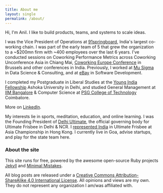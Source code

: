 ```yaml
---
title: About me
layout: single
permalink: /about/
---
```

Hi, I'm Anil. I like to build products, teams, and systems to scale ideas.

I was the Vice President of Operations at [91springboard](https://www.91springboard.com/), India's largest co-working chain. I was part of the early team of 5 that grew the organization to a ~$200mn firm with ~400 employees over the last 6 years. I've conducted sessions on Coworking Performance Metrics across Coworking Unconference Asia in Chiang Mai, [Coworking Europe Conference](https://socialworkplaces.com/coworking-measure-metrics-business/) in Brussels and other conferences in India. 
Previously, I worked at [Mu Sigma](https://www.mu-sigma.com/) in Data Science & Consulting, and at [eBay](https://www.ebay.com/) in Software Development. 

I completed my Postgraduate in Liberal Studies at the [Young India Fellowship](https://ashoka.edu.in/yif) Ashoka University in Delhi, and studied General Management at [IIM Bangalore](https://www.iimb.ac.in/home) & Computer Science at [PSG College of Technology](https://www.psgtech.edu/) Coimbatore.

More on [LinkedIn](https://www.linkedin.com/in/anilgeorge04/).

My interests lie in sports, meditation, education, and online learning. I was the Founding President of [Delhi Ultimate](https://www.facebook.com/pg/DelhiUltimate/about/), the official governing body for Ultimate Frisbee in Delhi & NCR. I [represented India](https://indiaultimate.org/2015-aouc-team-india) in Ultimate Frisbee at Asia Championship in Hong Kong. I currently live in Goa, advise startups, and play for the state team here.


### About the site
This site runs for free, powered by the awesome open-source Ruby projects [Jekyll](jekyllrb.com/) and [Minimal Mistakes](https://mademistakes.com/minimal-mistakes/).

All blog posts are released under a [Creative Commons Attribution-ShareAlike 4.0 International License](https://creativecommons.org/licenses/by-sa/4.0/). All opinions and views are my own. They do not represent any organization I am/was affiliated with.